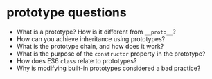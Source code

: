 # prototype questions

- What is a prototype? How is it different from `__proto__`?
- How can you achieve inheritance using prototypes?
- What is the prototype chain, and how does it work?
- What is the purpose of the `constructor` property in the prototype?
- How does ES6 `class` relate to prototypes?
- Why is modifying built-in prototypes considered a bad practice?
